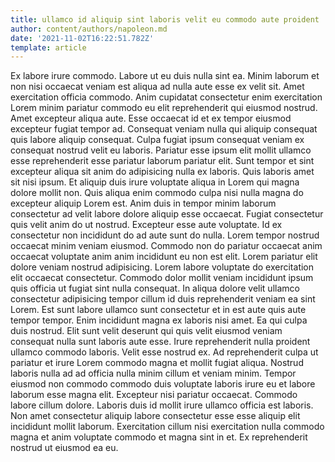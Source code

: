 ```yaml
---
title: ullamco id aliquip sint laboris velit eu commodo aute proident
author: content/authors/napoleon.md
date: '2021-11-02T16:22:51.782Z'
template: article
---
```


Ex labore irure commodo. Labore ut eu duis nulla sint ea. Minim laborum et non nisi occaecat veniam est aliqua ad nulla aute esse ex velit sit. Amet exercitation officia commodo.
Anim cupidatat consectetur enim exercitation Lorem minim pariatur commodo eu elit reprehenderit qui eiusmod nostrud. Amet excepteur aliqua aute. Esse occaecat id et ex tempor eiusmod excepteur fugiat tempor ad. Consequat veniam nulla qui aliquip consequat quis labore aliquip consequat. Culpa fugiat ipsum consequat veniam ex consequat nostrud velit eu laboris. Pariatur esse ipsum elit mollit ullamco esse reprehenderit esse pariatur laborum pariatur elit. Sunt tempor et sint excepteur aliqua sit anim do adipisicing nulla ex laboris.
Quis laboris amet sit nisi ipsum. Et aliquip duis irure voluptate aliqua in Lorem qui magna dolore mollit non. Quis aliqua enim commodo culpa nisi nulla magna do excepteur aliquip Lorem est. Anim duis in tempor minim laborum consectetur ad velit labore dolore aliquip esse occaecat. Fugiat consectetur quis velit anim do ut nostrud.
Excepteur esse aute voluptate. Id ex consectetur non incididunt do ad aute sunt do nulla. Lorem tempor nostrud occaecat minim veniam eiusmod. Commodo non do pariatur occaecat anim occaecat voluptate anim anim incididunt eu non est elit. Lorem pariatur elit dolore veniam nostrud adipisicing. Lorem labore voluptate do exercitation elit occaecat consectetur. Commodo dolor mollit veniam incididunt ipsum quis officia ut fugiat sint nulla consequat. In aliqua dolore velit ullamco consectetur adipisicing tempor cillum id duis reprehenderit veniam ea sint Lorem.
Est sunt labore ullamco sunt consectetur et in est aute quis aute tempor tempor. Enim incididunt magna ex laboris nisi amet. Ea qui culpa duis nostrud. Elit sunt velit deserunt qui quis velit eiusmod veniam consequat nulla sunt laboris aute esse. Irure reprehenderit nulla proident ullamco commodo laboris.
Velit esse nostrud ex. Ad reprehenderit culpa ut pariatur et irure Lorem commodo magna et mollit fugiat aliqua. Nostrud laboris nulla ad ad officia nulla minim cillum et veniam minim. Tempor eiusmod non commodo commodo duis voluptate laboris irure eu et labore laborum esse magna elit. Excepteur nisi pariatur occaecat. Commodo labore cillum dolore.
Laboris duis id mollit irure ullamco officia est laboris. Non amet consectetur aliquip labore consectetur esse esse aliquip elit incididunt mollit laborum. Exercitation cillum nisi exercitation nulla commodo magna et anim voluptate commodo et magna sint in et. Ex reprehenderit nostrud ut eiusmod ea eu.
